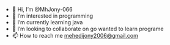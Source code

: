 - 👋 Hi, I’m @MhJony-066
- 👀 I’m interested in programming
- 🌱 I’m currently learning java
- 💞️ I’m looking to collaborate on go wanted to learn programe
- 📫 How to reach me mehedijony2006@gmail.com

<!---
MhJony-066/MhJony-066 is a ✨ special ✨ repository because its `README.md` (this file) appears on your GitHub profile.
You can click the Preview link to take a look at your changes.
--->

